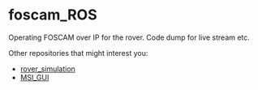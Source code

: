 # foscam_ROS
Operating FOSCAM over IP for the rover. Code dump for live stream etc.


Other repositories that might interest you:
* [rover_simulation](https://github.com/pulkitkatdare/rover_simulation)
* [MSI_GUI](https://github.com/Agrim9/GUI_MSI_2016)
